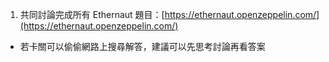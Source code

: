 1. 共同討論完成所有 Ethernaut 題目：[https://ethernaut.openzeppelin.com/](https://ethernaut.openzeppelin.com/)
  - 若卡關可以偷偷網路上搜尋解答，建議可以先思考討論再看答案
